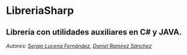 # LibreriaSharp
## Librería con utilidades auxiliares en C# y JAVA.
*Autores: [Sergio Lucena Fernández](https://github.com/SergioLucenaFdz), [Daniel Ramírez Sánchez](https://github.com/sirdan93)*
